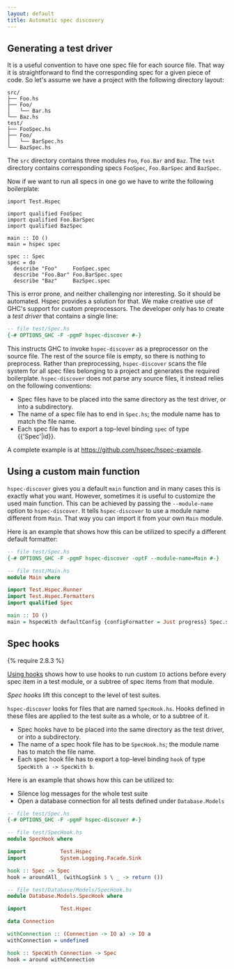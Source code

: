 ```yaml
---
layout: default
title: Automatic spec discovery
---
```


## Generating a test driver


It is a useful convention to have one spec file for each source file.  That way
it is straightforward to find the corresponding spec for a given piece of code.
So let's assume we have a project with the following directory layout:

```
src/
├── Foo.hs
├── Foo/
│   └── Bar.hs
└── Baz.hs
test/
├── FooSpec.hs
├── Foo/
│   └── BarSpec.hs
└── BazSpec.hs
```

The `src` directory contains three modules `Foo`, `Foo.Bar` and `Baz`.  The
`test` directory contains corresponding specs `FooSpec`, `Foo.BarSpec` and
`BazSpec`.

Now if we want to run all specs in one go we have to write the following
boilerplate:

```hspec
import Test.Hspec

import qualified FooSpec
import qualified Foo.BarSpec
import qualified BazSpec

main :: IO ()
main = hspec spec

spec :: Spec
spec = do
  describe "Foo"     FooSpec.spec
  describe "Foo.Bar" Foo.BarSpec.spec
  describe "Baz"     BazSpec.spec
```

This is error prone, and neither challenging nor interesting.  So it should be
automated.  Hspec provides a solution for that.  We make creative use of GHC's
support for custom preprocessors.  The developer only has to create a
_test driver_ that contains a single line:

```haskell
-- file test/Spec.hs
{-# OPTIONS_GHC -F -pgmF hspec-discover #-}
```

This instructs GHC to invoke `hspec-discover` as a preprocessor on
the source file.  The rest of the source file is empty, so there is nothing to
preprocess.  Rather than preprocessing, `hspec-discover` scans the file system for all spec
files belonging to a project and generates the required boilerplate.
`hspec-discover` does not parse any source files, it instead relies on the
following conventions:

 * Spec files have to be placed into the same directory as the test driver, or
   into a subdirectory.
 * The name of a spec file has to end in `Spec.hs`; the module name has to
   match the file name.
 * Each spec file has to export a top-level binding `spec` of type {{'Spec'|id}}.

A complete example is at <https://github.com/hspec/hspec-example>.

## Using a custom main function

`hspec-discover` gives you a default `main` function and in many cases this is
exactly what you want.  However, sometimes it is useful to customize the used
main function.  This can be achieved by passing the `--module-name` option to
`hspec-discover`.  It tells `hspec-discover` to use a module name different
from `Main`.  That way you can import it from your own `Main` module.

Here is an example that shows how this can be utilized to specify a different
default formatter:

```haskell
-- file test/Spec.hs
{-# OPTIONS_GHC -F -pgmF hspec-discover -optF --module-name=Main #-}
```

```haskell
-- file test/Main.hs
module Main where

import Test.Hspec.Runner
import Test.Hspec.Formatters
import qualified Spec

main :: IO ()
main = hspecWith defaultConfig {configFormatter = Just progress} Spec.spec
```

## Spec hooks

{% require 2.8.3 %}

[Using hooks](writing-specs.html#using-hooks) shows how to use hooks to run
custom `IO` actions before every spec item in a test module, or a subtree of
spec items from that module.

*Spec hooks* lift this concept to the level of test suites.

`hspec-discover` looks for files that are named `SpecHook.hs`.  Hooks defined
in these files are applied to the test suite as a whole, or to a subtree of it.

 * Spec hooks have to be placed into the same directory as the test driver, or
   into a subdirectory.
 * The name of a spec hook file has to be `SpecHook.hs`; the module name has to
   match the file name.
 * Each spec hook file has to export a top-level binding `hook` of type `SpecWith a -> SpecWith b`.


Here is an example that shows how this can be utilized to:

 - Silence log messages for the whole test suite
 - Open a database connection for all tests defined under `Database.Models`

```haskell
-- file test/Spec.hs
{-# OPTIONS_GHC -F -pgmF hspec-discover #-}
```

```haskell
-- file test/SpecHook.hs
module SpecHook where

import           Test.Hspec
import           System.Logging.Facade.Sink

hook :: Spec -> Spec
hook = aroundAll_ (withLogSink $ \ _ -> return ())
```

```haskell
-- file test/Database/Models/SpecHook.hs
module Database.Models.SpecHook where

import           Test.Hspec

data Connection

withConnection :: (Connection -> IO a) -> IO a
withConnection = undefined

hook :: SpecWith Connection -> Spec
hook = around withConnection
```
